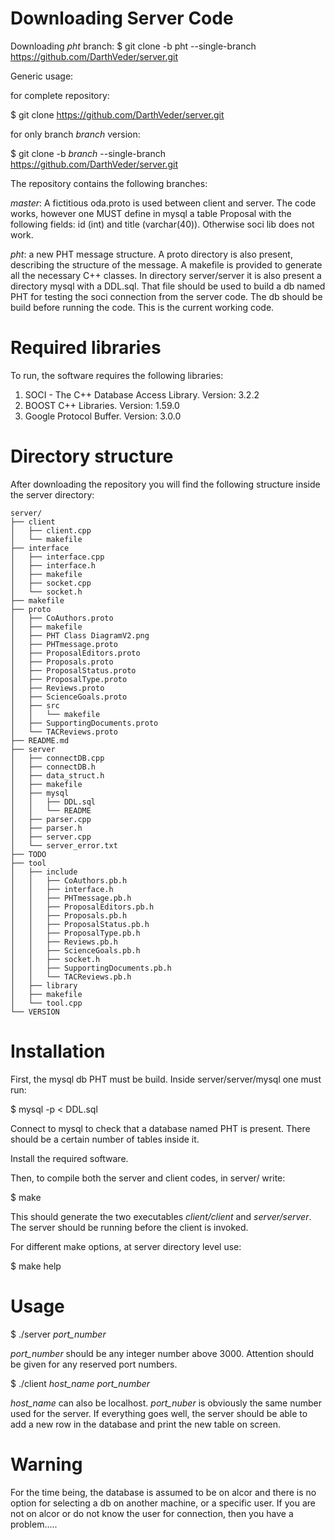 Downloading Server Code
=======================
Downloading *pht* branch:
$ git clone -b pht --single-branch https://github.com/DarthVeder/server.git

Generic usage:

for complete repository:

$ git clone  https://github.com/DarthVeder/server.git

for only branch *branch* version:

$ git clone -b *branch* --single-branch https://github.com/DarthVeder/server.git

The repository contains the following branches:

*master*: A fictitious oda.proto is used between client and server. The code
works, however one MUST define in mysql a table Proposal with the following
fields: id (int) and title (varchar(40)). Otherwise soci lib does not work.

*pht*: a new PHT message structure. A proto directory is also present,
describing the structure of the message. A makefile is provided to generate all
the necessary C++ classes. In directory server/server it is also present a
directory mysql with a DDL.sql. That file should be used to build a db named PHT for
testing the soci connection from the server code. The db should be
build before running the code. This is the current working code.

Required libraries
==================

To run, the software requires the following libraries:
1. SOCI - The C++ Database Access Library. Version: 3.2.2
2. BOOST C++ Libraries. Version: 1.59.0
3. Google Protocol Buffer. Version: 3.0.0

Directory structure
===================

After downloading the repository you will find the following structure inside the server directory:
```
server/
├── client
│   ├── client.cpp
│   └── makefile
├── interface
│   ├── interface.cpp
│   ├── interface.h
│   ├── makefile
│   ├── socket.cpp
│   └── socket.h
├── makefile
├── proto
│   ├── CoAuthors.proto
│   ├── makefile
│   ├── PHT Class DiagramV2.png
│   ├── PHTmessage.proto
│   ├── ProposalEditors.proto
│   ├── Proposals.proto
│   ├── ProposalStatus.proto
│   ├── ProposalType.proto
│   ├── Reviews.proto
│   ├── ScienceGoals.proto
│   ├── src
│   │   └── makefile
│   ├── SupportingDocuments.proto
│   └── TACReviews.proto
├── README.md
├── server
│   ├── connectDB.cpp
│   ├── connectDB.h
│   ├── data_struct.h
│   ├── makefile
│   ├── mysql
│   │   ├── DDL.sql
│   │   └── README
│   ├── parser.cpp
│   ├── parser.h
│   ├── server.cpp
│   └── server_error.txt
├── TODO
├── tool
│   ├── include
│   │   ├── CoAuthors.pb.h
│   │   ├── interface.h
│   │   ├── PHTmessage.pb.h
│   │   ├── ProposalEditors.pb.h
│   │   ├── Proposals.pb.h
│   │   ├── ProposalStatus.pb.h
│   │   ├── ProposalType.pb.h
│   │   ├── Reviews.pb.h
│   │   ├── ScienceGoals.pb.h
│   │   ├── socket.h
│   │   ├── SupportingDocuments.pb.h
│   │   └── TACReviews.pb.h
│   ├── library
│   ├── makefile
│   └── tool.cpp
└── VERSION
```

Installation
============

First, the mysql db PHT  must be build. Inside server/server/mysql one must run:

$ mysql -p < DDL.sql

Connect to mysql to check that a database named PHT is present. There should be
a certain number of tables inside it. 

Install the required software.

Then, to compile both the server and client codes, in server/ write:

$ make

This should generate the two executables *client/client* and *server/server*. The server should be running
before the client is invoked. 

For different make options, at server directory level use:

$ make help

Usage
=====

$ ./server *port_number*

*port_number* should be any integer number above 3000. Attention should be given for any reserved
port numbers.

$ ./client *host_name* *port_number*

*host_name* can also be localhost. *port_nuber* is obviously the same number used for the server.
If everything goes well, the server should be able to add a new row in the database and print the
new table on screen.

Warning
=======

For the time being, the database is assumed to be on alcor and there is no option for selecting 
a db on another machine, or a specific user. If you are not on alcor or do not know the user for connection, 
then you have a problem.....

